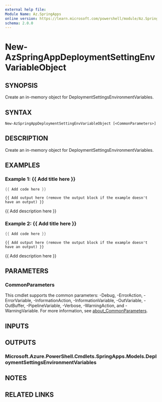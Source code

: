 ```yaml
---
external help file:
Module Name: Az.SpringApps
online version: https://learn.microsoft.com/powershell/module/Az.SpringApps/new-azspringappdeploymentsettingenvvariableobject
schema: 2.0.0
---
```


# New-AzSpringAppDeploymentSettingEnvVariableObject

## SYNOPSIS
Create an in-memory object for DeploymentSettingsEnvironmentVariables.

## SYNTAX

```
New-AzSpringAppDeploymentSettingEnvVariableObject [<CommonParameters>]
```

## DESCRIPTION
Create an in-memory object for DeploymentSettingsEnvironmentVariables.

## EXAMPLES

### Example 1: {{ Add title here }}
```powershell
{{ Add code here }}
```

```output
{{ Add output here (remove the output block if the example doesn't have an output) }}
```

{{ Add description here }}

### Example 2: {{ Add title here }}
```powershell
{{ Add code here }}
```

```output
{{ Add output here (remove the output block if the example doesn't have an output) }}
```

{{ Add description here }}

## PARAMETERS

### CommonParameters
This cmdlet supports the common parameters: -Debug, -ErrorAction, -ErrorVariable, -InformationAction, -InformationVariable, -OutVariable, -OutBuffer, -PipelineVariable, -Verbose, -WarningAction, and -WarningVariable. For more information, see [about_CommonParameters](http://go.microsoft.com/fwlink/?LinkID=113216).

## INPUTS

## OUTPUTS

### Microsoft.Azure.PowerShell.Cmdlets.SpringApps.Models.DeploymentSettingsEnvironmentVariables

## NOTES

## RELATED LINKS

